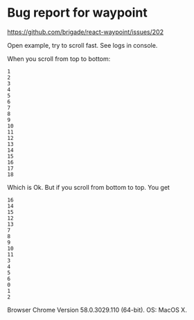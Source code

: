 # Bug report for waypoint

https://github.com/brigade/react-waypoint/issues/202

Open example, try to scroll fast. See logs in console.

When you scroll from top to bottom:

```
1
2
3
4
5
6
7
8
9
10
11
12
13
14
15
16
17
18
```

Which is Ok. But if you scroll from bottom to top. You get


```
16
14
15
12
13
7
8
9
10
11
3
4
5
6
0
1
2
```

Browser Chrome Version 58.0.3029.110 (64-bit). OS: MacOS X.

